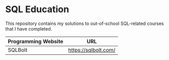 # SQL Education
This repository contains my solutions to out-of-school SQL-related courses that I have completed.

Programming Website | URL
---------- | ----------
SQLBolt | https://sqlbolt.com/
